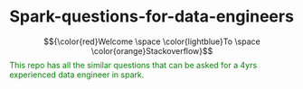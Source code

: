# Spark-questions-for-data-engineers
$${\color{red}Welcome \space \color{lightblue}To \space \color{orange}Stackoverflow}$$
<span style="color: green"> This repo has all the  similar questions that can be asked for a 4yrs experienced data engineer in spark. </span>
